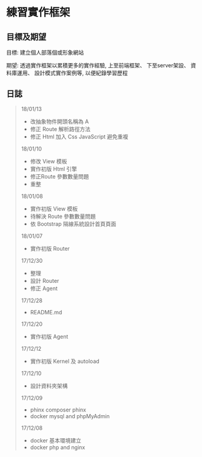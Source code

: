 # 練習實作框架 #

## 目標及期望 ##

目標: 建立個人部落個或形象網站

期望: 透過實作框架以累積更多的實作經驗,
上至前端框架、
下至server架設、
資料庫運用、
設計模式實作案例等,
以便紀錄學習歷程



## 日誌 ##
> 18/01/13
> - 改抽象物件開頭名稱為 A
> - 修正 Route 解析路徑方法
> - 修正 Html 加入 Css JavaScript 避免重複
>
> 18/01/10
> - 修改 View 模板
> - 實作初版 Html 引擎
> - 修正Route 參數數量問題
> - 重整
>
> 18/01/08
> - 實作初版 View 模板
> - 待解決 Route 參數數量問題
> - 依 Bootstrap 隔線系統設計首頁頁面
>
> 18/01/07
> - 實作初版 Router
>
> 17/12/30
> - 整理
> - 設計 Router
> - 修正 Agent
>
> 17/12/28
> - README.md
>
> 17/12/20
> - 實作初版 Agent
> 
> 17/12/12
> - 實作初版 Kernel 及 autoload
> 
> 17/12/10
> - 設計資料夾架構
>
> 17/12/09
> - phinx composer phinx
> - docker mysql and phpMyAdmin
>
> 17/12/08
> - docker 基本環境建立
> - docker php and nginx
